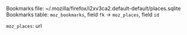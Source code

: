 Bookmarks file: ~/.mozilla/firefox/i2xv3ca2.default-default/places.sqlite
Bookmarks table: `moz_bookmarks`, field `fk` -> `moz_places`, field `id`

`moz_places`: url 

